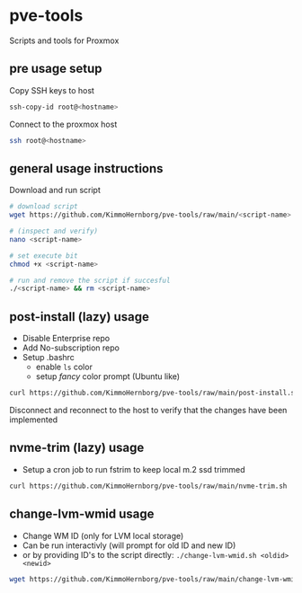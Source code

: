 # pve-tools
Scripts and tools for Proxmox 

## pre usage setup
Copy SSH keys to host
```bash
ssh-copy-id root@<hostname>
```

Connect to the proxmox host
```bash
ssh root@<hostname>
```

## general usage instructions
Download and run script
```bash
# download script
wget https://github.com/KimmoHernborg/pve-tools/raw/main/<script-name>

# (inspect and verify) 
nano <script-name>

# set execute bit
chmod +x <script-name>

# run and remove the script if succesful
./<script-name> && rm <script-name>
```

## post-install (lazy) usage
- Disable Enterprise repo
- Add No-subscription repo
- Setup .bashrc
  - enable `ls` color
  - setup *fancy* color prompt (Ubuntu like)

```bash
curl https://github.com/KimmoHernborg/pve-tools/raw/main/post-install.sh | bash
```
Disconnect and reconnect to the host to verify that the changes have been implemented


## nvme-trim (lazy) usage
- Setup a cron job to run fstrim to keep local m.2 ssd trimmed

```bash
curl https://github.com/KimmoHernborg/pve-tools/raw/main/nvme-trim.sh | bash
```


## change-lvm-wmid usage
- Change WM ID (only for LVM local storage)
- Can be run interactivly (will prompt for old ID and new ID)
- or by providing ID's to the script directly: `./change-lvm-wmid.sh <oldid> <newid>`

```bash
wget https://github.com/KimmoHernborg/pve-tools/raw/main/change-lvm-wmid.sh && chmod +x change-lvm-wmid.sh
```
